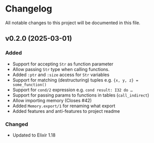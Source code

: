 # Changelog

All notable changes to this project will be documented in this file.

## v0.2.0 (2025-03-01)

### Added
- Support for accepting `Str` as function parameter
- Allow passing `Str` type when calling functions.
- Added `:ptr` and `:size` access for `Str` variables
- Support for matching (destructuring) tuples e.g. `{x, y, z} = some_function()`
- Support for `cond/2` expression e.g. `cond result: I32 do …`
- Support for passing params to functions in tables (`call_indirect`)
- Allow importing memory (Closes #42)
- Added `Memory.export/1` for renaming what export
- Added features and anti-features to project readme

### Changed
- Updated to Elixir 1.18